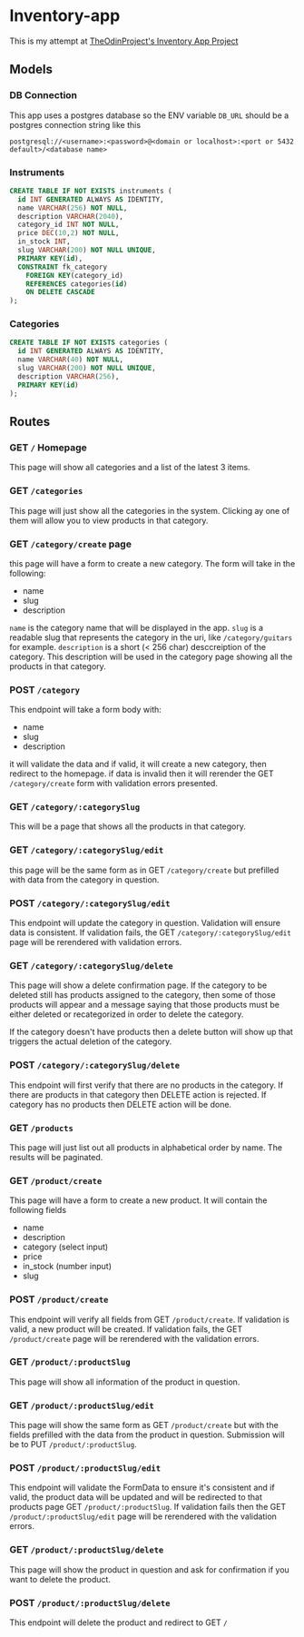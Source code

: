 # Inventory-app

This is my attempt at [TheOdinProject's Inventory App Project](https://www.theodinproject.com/lessons/nodejs-inventory-application)

## Models

### DB Connection

This app uses a postgres database so the ENV variable `DB_URL` should be a postgres connection string like this

```Text
postgresql://<username>:<password>@<domain or localhost>:<port or 5432 default>/<database name>
```

### Instruments

```sql
CREATE TABLE IF NOT EXISTS instruments (
  id INT GENERATED ALWAYS AS IDENTITY,
  name VARCHAR(256) NOT NULL,
  description VARCHAR(2040),
  category_id INT NOT NULL,
  price DEC(10,2) NOT NULL,
  in_stock INT,
  slug VARCHAR(200) NOT NULL UNIQUE,
  PRIMARY KEY(id),
  CONSTRAINT fk_category
    FOREIGN KEY(category_id)
    REFERENCES categories(id)
    ON DELETE CASCADE
);
```

### Categories

```SQL
CREATE TABLE IF NOT EXISTS categories (
  id INT GENERATED ALWAYS AS IDENTITY,
  name VARCHAR(40) NOT NULL,
  slug VARCHAR(200) NOT NULL UNIQUE,
  description VARCHAR(256),
  PRIMARY KEY(id)
);
```

## Routes

### GET `/` Homepage

This page will show all categories and a list of the latest 3 items.

### GET `/categories`

This page will just show all the categories in the system. Clicking ay one of them will allow you to view products in that category.

### GET `/category/create` page

this page will have a form to create a new category. The form will take in the following:

- name
- slug
- description

`name` is the category name that will be displayed in the app. `slug` is a readable slug that represents the category in the uri, like `/category/guitars` for example. `description` is a short (< 256 char) desccreiption of the category. This description will be used in the category page showing all the products in that category.

### POST `/category`

This endpoint will take a form body with:

- name
- slug
- description

it will validate the data and if valid, it will create a new category, then redirect to the homepage. if data is invalid then it will rerender the GET `/category/create` form with validation errors presented.

### GET `/category/:categorySlug`

This will be a page that shows all the products in that category.

### GET `/category/:categorySlug/edit`

this page will be the same form as in GET `/category/create` but prefilled with data from the category in question.

### POST `/category/:categorySlug/edit`

This endpoint will update the category in question. Validation will ensure data is consistent. If validation fails, the GET `/category/:categorySlug/edit` page will be rerendered with validation errors.

### GET `/category/:categorySlug/delete`

This page will show a delete confirmation page. If the category to be deleted still has products assigned to the category, then some of those products will appear and a message saying that those products must be either deleted or recategorized in order to delete the category.

If the category doesn't have products then a delete button will show up that triggers the actual deletion of the category.

### POST `/category/:categorySlug/delete`

This endpoint will first verify that there are no products in the category. If there are products in that category then DELETE action is rejected. If category has no products then DELETE action will be done.

### GET `/products`

This page will just list out all products in alphabetical order by name. The results will be paginated.

### GET `/product/create`

This page will have a form to create a new product. It will contain the following fields

- name
- description
- category (select input)
- price
- in_stock (number input)
- slug

### POST `/product/create`

This endpoint will verify all fields from GET `/product/create`. If validation is valid, a new product will be created. If validation fails, the GET `/product/create` page will be rerendered with the validation errors.

### GET `/product/:productSlug`

This page will show all information of the product in question.

### GET `/product/:productSlug/edit`

This page will show the same form as GET `/product/create` but with the fields prefilled with the data from the product in question. Submission will be to PUT `/product/:productSlug`.

### POST `/product/:productSlug/edit`

This endpoint will validate the FormData to ensure it's consistent and if valid, the product data will be updated and will be redirected to that products page GET `/product/:productSlug`. If validation fails then the GET `/product/:productSlug/edit` page will be rerendered with the validation errors.

### GET `/product/:productSlug/delete`

This page will show the product in question and ask for confirmation if you want to delete the product.

### POST `/product/:productSlug/delete`

This endpoint will delete the product and redirect to GET `/`
